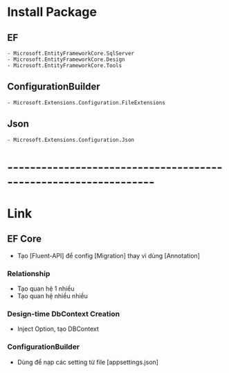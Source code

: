 # Install Package
## EF
    - Microsoft.EntityFrameworkCore.SqlServer
    - Microsoft.EntityFrameworkCore.Design
    - Microsoft.EntityFrameworkCore.Tools
## ConfigurationBuilder
    - Microsoft.Extensions.Configuration.FileExtensions

## Json
    - Microsoft.Extensions.Configuration.Json


# ----------------------------------------------------------------
# Link

## EF Core
- Tạo [Fluent-API] để config [Migration] thay vì dùng [Annotation]
    <!-- https://www.learnentityframeworkcore.com/configuration/fluent-api -->

### Relationship
- Tạo quan hệ 1 nhiều
    <!-- https://www.entityframeworktutorial.net/efcore/configure-one-to-many-relationship-using-fluent-api-in-ef-core.aspx -->  
- Tạo quan hệ nhiều nhiều
    <!-- https://www.entityframeworktutorial.net/efcore/configure-many-to-many-relationship-in-ef-core.aspx -->

### Design-time DbContext Creation
- Inject Option, tạo DBContext
    <!-- https://docs.microsoft.com/vi-vn/ef/core/cli/dbcontext-creation?tabs=dotnet-core-cli --> 

### ConfigurationBuilder
- Dùng để nạp các setting từ file [appsettings.json]
    <!-- https://xuanthulab.net/dependency-injection-di-trong-c-voi-servicecollection.html -->